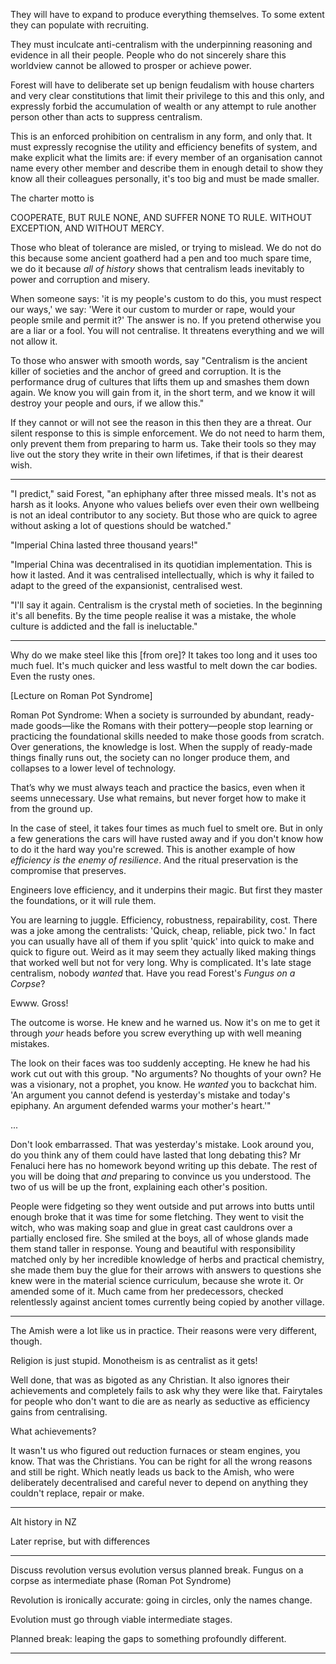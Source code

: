 They will have to expand to produce everything themselves. To some extent they can populate with recruiting. 

They must inculcate anti-centralism with the underpinning reasoning and evidence in all their people. People who do not sincerely share this worldview cannot be allowed to prosper or achieve power.

Forest will have to deliberate set up benign feudalism with house charters and very clear constitutions that limit their privilege to this and this only, and expressly forbid the accumulation of wealth or any attempt to rule another person other than acts to suppress centralism.

This is an enforced prohibition on centralism in any form, and only that. It must expressly recognise the utility and efficiency benefits of system, and make explicit what the limits are: if every member of an organisation cannot name every other member and describe them in enough detail to show they know all their colleagues personally, it's too big and must be made smaller.

The charter motto is 

COOPERATE, BUT RULE NONE, AND SUFFER NONE TO RULE. 
WITHOUT EXCEPTION, AND WITHOUT MERCY.

Those who bleat of tolerance are misled, or trying to mislead. We do not do this because some ancient goatherd had a pen and too much spare time, we do it because _all of history_ shows that centralism leads inevitably to power and corruption and misery. 

When someone says: 'it is my people's custom to do this, you must respect our ways,' we say: 'Were it our custom to murder or rape, would your people smile and permit it?' The answer is no. If you pretend otherwise you are a liar or a fool. You will not centralise. It threatens everything and we will not allow it.

To those who answer with smooth words, say "Centralism is the ancient killer of societies and the anchor of greed and corruption. It is the performance drug of cultures that lifts them up and smashes them down again. We know you will gain from it, in the short term, and we know it will destroy your people and ours, if we allow this." 

If they cannot or will not see the reason in this then they are a threat. Our silent response to this is simple enforcement. We do not need to harm them, only prevent them from preparing to harm us. Take their tools so they may live out the story they write in their own lifetimes, if that is their dearest wish.

---

"I predict," said Forest, "an ephiphany after three missed meals. It's not as harsh as it looks. Anyone who values beliefs over even their own wellbeing is not an ideal contributor to any society. But those who are quick to agree without asking a lot of questions should be watched."

"Imperial China lasted three thousand years!"

"Imperial China was decentralised in its quotidian implementation. This is how it lasted. And it was centralised intellectually, which is why it failed to adapt to the greed of the expansionist, centralised west.

"I'll say it again. Centralism is the crystal meth of societies. In the beginning it's all benefits. By the time people realise it was a mistake, the whole culture is addicted and the fall is ineluctable."


---

Why do we make steel like this [from ore]? It takes too long and it uses too much fuel. It's much quicker and less wastful to melt down the car bodies. Even the rusty ones.

[Lecture on Roman Pot Syndrome]

Roman Pot Syndrome: When a society is surrounded by abundant, ready-made goods—like the Romans with their pottery—people stop learning or practicing the foundational skills needed to make those goods from scratch. Over generations, the knowledge is lost. When the supply of ready-made things finally runs out, the society can no longer produce them, and collapses to a lower level of technology. 

That’s why we must always teach and practice the basics, even when it seems unnecessary. Use what remains, but never forget how to make it from the ground up.

In the case of steel, it takes four times as much fuel to smelt ore. But in only a few generations the cars will have rusted away and if you don't know how to do it the hard way you're screwed. This is another example of how _efficiency is the enemy of resilience_. And the ritual preservation is the compromise that preserves.

Engineers love efficiency, and it underpins their magic. But first they master the foundations, or it will rule them.

You are learning to juggle. Efficiency, robustness, repairability, cost. There was a joke among the centralists: 'Quick, cheap, reliable, pick two.' In fact you can usually have all of them if you split 'quick' into quick to make and quick to figure out. Weird as it may seem they actually liked making things that worked well but not for very long. Why is complicated. It's late stage centralism, nobody _wanted_ that. Have you read Forest's _Fungus on a Corpse_?

Ewww. Gross!

The outcome is worse. He knew and he warned us. Now it's on me to get it through _your_ heads before you screw everything up with well meaning mistakes.

The look on their faces was too suddenly accepting. He knew he had his work cut out with this group. "No arguments? No thoughts of your own? He was a visionary, not a prophet, you know. He _wanted_ you to backchat him. 'An argument you cannot defend is yesterday's mistake and today's epiphany. An argument defended warms your mother's heart.'"

...

Don't look embarrassed. That was yesterday's mistake. Look around you, do you think any of them could have lasted that long debating this? Mr Fenaluci here has no homework beyond writing up this debate. The rest of you will be doing that _and_ preparing to convince us you understood. The two of us will be up the front, explaining each other's position.

People were fidgeting so they went outside and put arrows into butts until enough broke that it was time for some fletching. They went to visit the witch, who was making soap and glue in great cast cauldrons over a partially enclosed fire. She smiled at the boys, all of whose glands made them stand taller in response. Young and beautiful with responsibility matched only by her incredible knowledge of herbs and practical chemistry, she made them buy the glue for their arrows with answers to questions she knew were in the material science curriculum, because she wrote it. Or amended some of it. Much came from her predecessors, checked relentlessly against ancient tomes currently being copied by another village.

---

The Amish were a lot like us in practice. Their reasons were very different, though.

Religion is just stupid. Monotheism is as centralist as it gets!

Well done, that was as bigoted as any Christian. It also ignores their achievements and completely fails to ask why they were like that. Fairytales for people who don't want to die are as nearly as seductive as efficiency gains from centralising. 

What achievements?

It wasn't us who figured out reduction furnaces or steam engines, you know. That was the Christians. You can be right for all the wrong reasons and still be right. Which neatly leads us back to the Amish, who were deliberately decentralised and careful never to depend on anything they couldn't replace, repair or make.

---

Alt history in NZ

Later reprise, but with differences

---

Discuss revolution versus evolution versus planned break. Fungus on a corpse as intermediate phase (Roman Pot Syndrome)

Revolution is ironically accurate: going in circles, only the names change.

Evolution must go through viable intermediate stages.

Planned break: leaping the gaps to something profoundly different.

---